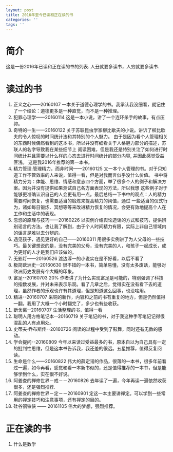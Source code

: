 ```yaml
---
layout: post
title: 2016年至今已读和正在读的书
categories: ''
tags: ''
---
```

# 简介
这是一份2016年已读和正在读的书的列表. 人丑就要多读书，人穷就要多读书.

<!--more-->

# 读过的书

1. 正义之心——20160107 一本关于道德心理学的书。我承认我没细看，就记住了一个结论：道德更多是一种直觉，而不是一种推理。
2. 犯罪心理学——20160114 这是一本小说，讲了一个连环杀手的故事，有点压抑。
3. 奇特的一生——20160122 关于苏联昆虫学家柳比歇夫的小说。讲诉了柳比歇夫的令人惊叹的时间统计法和其特别的个人魅力。
由于是因为看个人管理相关的东西时候偶然看到的这本书，所以并没有细看关于人格魅力部分的描述，苏联人的名字导致我在某些细节上
阅读困难，但是我还是特别关注了如何进行时间统计并且需要以什么样的心态去进行时间统计的部分内容, 并因此感觉受益匪浅。
这是我2016年推荐的第一本书。
4. 精力管理:管理精力，而非时间——20160125 又一本个人管理的书。对于只知道工作不管效率的人来说，值得一看，但是对我而言似乎没什么价值。
书中将精力分为：体能、思维、情感和意志四个方面，举了很多个人的例子和解决方案。因为并没有提供如果测试自己各方面表现的方法，所以我想
这些例子对于能够更准确认识自己的人会更有用一点。最后总结一下书中的观点：人的精力需要时间恢复，也需要适当的锻炼来提高精力的阈值，通过
一些适当的仪式行为，诸如每日锻炼、冥想等等来改进精力恢复的情况，会更有效地提高个人在工作和生活中的表现。
5. 忽悠的原理与技巧——20160226 以实例介绍舆论造谣的方式和技巧，提供辨别谣言的方法。也让我了解到，由于个人时间精力有限，实际上非自己领域内的谣言是难以去分辨的。
6. 遇见孩子，遇见更好的自己——20160311 用很多实例讲了为人父母的一些技巧。最关键想说的是，没有完美的父母，没有完美的人，和孩子一起成长，成为更好的人才是我们应该做的。
7. 无影灯——20160526 渡边淳一的小说实在是不好看，以后不看了
8. 极简欧洲史--20160630 很不错的一本书，简单易懂，没有太多废话，能够对欧洲历史发展有个大概的印象。
9. 富足--20160703 20% 作者讲了为什么实现富足是可能的，特别强调了科技的指数发展，并对未来表示乐观。看了几章之后，觉得实在没有看下去的道理，虽然作者的乐观也许有其道理，但是知道这么回事，也没啥用。
10. 精进--20160707 采铜的新作，内容和之前的书有重复的地方，但是仍然值得一翻。我用了大概一个小时翻完了，多少也有些收获。
11. 断舍离--20160707 生活整理的书，值得一看
12. 聪明人用方格笔记本--20160719 关于笔记的书，对于我这种手写笔记记得很混乱的人有点用处。
13. 史蒂夫·乔布斯传--20160726 阅读的过程中受到了鼓舞，同时还有无数的感动。
14. 学会提问--20160809 今年以来读过受益最多的书，原本自以为自己具有一定的批判性思维，但是这本书告诉我，我还差的很远。五星推荐，值得反复阅读。
15. 生命是什么——20160822 伟大的薛定谔的作品，很薄的一本书，很多年前看过一遍，如今再看，感觉和看一本新书似的，还是值得推荐的一本书，但是能够学到什么，实在很不好说。
16. 阿姜查的禅修世界－戒－－20160826 去年读了一遍，今年再读一遍依然收获很多，还是强烈推荐.
17. 阿姜查的禅修世界－定－－20160901 定这一本主要讲禅定。可以学到一些常用的禅定技巧和注意事项，还有禅定的目的。
18. 硅谷钢铁侠 —— 20161105 伟大的梦想，强烈推荐。

# 正在读的书
1. 什么是数学